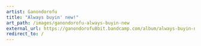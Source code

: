 ```yaml
---
artist: Ganondorofu
title: "Always buyin' new!"
art_path: /images/ganondorofu-always-buyin-new
external_url: https://ganondorofu8bit.bandcamp.com/album/always-buyin-new
redirect_to: /
---
```

